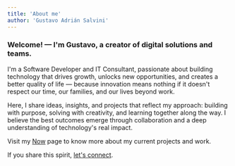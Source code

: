 ```yaml
---
title: 'About me'
author: 'Gustavo Adrián Salvini'
---
```

### Welcome! — I'm Gustavo, a creator of digital solutions and teams.

I'm a Software Developer and IT Consultant, passionate about building technology that drives growth, unlocks new opportunities, and creates a better quality of life — because innovation means nothing if it doesn't respect our time, our families, and our lives beyond work.

Here, I share ideas, insights, and projects that reflect my approach: building with purpose, solving with creativity, and learning together along the way. I believe the best outcomes emerge through collaboration and a deep understanding of technology's real impact.


Visit my [Now](/now) page to know more about my current projects and work.


If you share this spirit, [let's connect](https://linkedin.com/in/gustavosalvini/).

